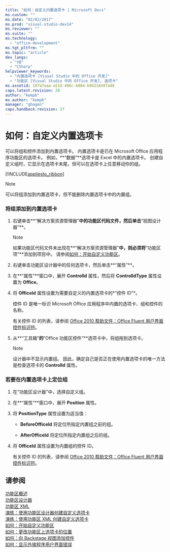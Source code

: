 ```yaml
---
title: "如何：自定义内置选项卡 | Microsoft Docs"
ms.custom: ""
ms.date: "02/02/2017"
ms.prod: "visual-studio-dev14"
ms.reviewer: ""
ms.suite: ""
ms.technology: 
  - "office-development"
ms.tgt_pltfrm: ""
ms.topic: "article"
dev_langs: 
  - "VB"
  - "CSharp"
helpviewer_keywords: 
  - "内置选项卡 [Visual Studio 中的 Office 开发]"
  - "功能区 [Visual Studio 中的 Office 开发], 选项卡"
ms.assetid: 197a7aaa-a51d-496c-b904-b9421849fad9
caps.latest.revision: 28
author: "kempb"
ms.author: "kempb"
manager: "ghogen"
caps.handback.revision: 27
---
```

# 如何：自定义内置选项卡
  可以将组和控件添加到内置选项卡。  内置选项卡是已在 Microsoft Office 应用程序功能区的选项卡。  例如，**“数据”**选项卡是 Excel 中的内置选项卡。  创建自定义组时，它显示在选项卡末尾，但可以在选项卡上任意移动你的组。  
  
 [!INCLUDE[appliesto_ribbon](../vsto/includes/appliesto-ribbon-md.md)]  
  
> [!NOTE]  
>  可以将组添加到内置选项卡，但不能删除内置选项卡中的内置组。  
  
### 将组添加到内置选项卡  
  
1.  右键单击**“解决方案资源管理器”**中的功能区代码文件，然后单击**“视图设计器”**。  
  
    > [!NOTE]  
    >  如果功能区代码文件未出现在**“解决方案资源管理器”**中，则必须将**“功能区项”**添加到项目中。  请参阅[如何：开始自定义功能区](../vsto/how-to-get-started-customizing-the-ribbon.md)。  
  
2.  右键单击功能区设计器中的任何选项卡，然后单击**“属性”**。  
  
3.  在**“属性”**窗口中，展开 **ControlId** 属性，然后将 **ControlIdType** 属性设置为 **Office**。  
  
4.  将 **OfficeId** 属性设置为需要自定义的内置选项卡的*“控件 ID”*。  
  
     控件 ID 是唯一标识 Microsoft Office 应用程序中内置的选项卡、组和控件的名称。  
  
     有关控件 ID 的列表，请参阅 [Office 2010 帮助文件：Office Fluent 用户界面控件标识符](http://go.microsoft.com/fwlink/?LinkID=181052)。  
  
5.  从**“工具箱”**的**“Office 功能区控件”**选项卡中，将组拖到选项卡。  
  
    > [!NOTE]  
    >  设计器中不显示内置组。  因此，确定自己是否正在使用内置选项卡的唯一方法是检查选项卡的 **ControlId** 属性。  
  
### 若要在内置选项卡上定位组  
  
1.  在“功能区设计器”中，选择自定义组。  
  
2.  在**“属性”**窗口中，展开 **Position** 属性。  
  
3.  将 **PositionType** 属性设置为适当值：  
  
    -   **BeforeOfficeId** 将定位所指定内置组之前的组。  
  
    -   **AfterOfficeId** 将定位所指定内置组之后的组。  
  
4.  将 **OfficeId** 属性设置为内置组的控件 ID。  
  
     有关控件 ID 的列表，请参阅 [Office 2010 帮助文件：Office Fluent 用户界面控件标识符](http://go.microsoft.com/fwlink/?LinkID=181052)。  
  
## 请参阅  
 [功能区概述](../vsto/ribbon-overview.md)   
 [功能区设计器](../vsto/ribbon-designer.md)   
 [功能区 XML](../vsto/ribbon-xml.md)   
 [演练：使用功能区设计器创建自定义选项卡](../vsto/walkthrough-creating-a-custom-tab-by-using-the-ribbon-designer.md)   
 [演练：使用功能区 XML 创建自定义选项卡](../vsto/walkthrough-creating-a-custom-tab-by-using-ribbon-xml.md)   
 [如何：开始自定义功能区](../vsto/how-to-get-started-customizing-the-ribbon.md)   
 [如何：更改功能区上选项卡的位置](../vsto/how-to-change-the-position-of-a-tab-on-the-ribbon.md)   
 [如何：向 Backstage 视图添加控件](../vsto/how-to-add-controls-to-the-backstage-view.md)   
 [如何：显示外接程序用户界面错误](../vsto/how-to-show-add-in-user-interface-errors.md)  
  
  
